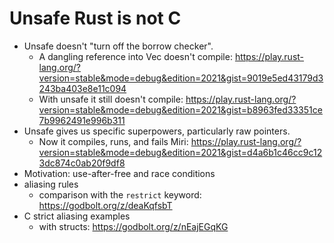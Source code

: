 # Unsafe Rust is not C

- Unsafe doesn't "turn off the borrow checker".
  - A dangling reference into Vec doesn't compile:
    https://play.rust-lang.org/?version=stable&mode=debug&edition=2021&gist=9019e5ed43179d3243ba403e8e11c094
  - With unsafe it still doesn't compile:
    https://play.rust-lang.org/?version=stable&mode=debug&edition=2021&gist=b8963fed33351ce7b9962491e996b311
- Unsafe gives us specific superpowers, particularly raw pointers.
  - Now it compiles, runs, and fails Miri:
    https://play.rust-lang.org/?version=stable&mode=debug&edition=2021&gist=d4a6b1c46cc9c123dc874c0ab20f9df8
- Motivation: use-after-free and race conditions
- aliasing rules
  - comparison with the `restrict` keyword: https://godbolt.org/z/deaKqfsbT
- C strict aliasing examples
  - with structs: https://godbolt.org/z/nEajEGqKG
